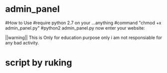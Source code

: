 # admin_panel
#How to Use 
#require python 2.7 on your ...anything
#command "chmod +x admin_panel.py"
#python2 admin_panel.py
now enter your website:

||warning|| This is Only for education purpose only i am not responsiable for any bad activity.

# script by ruking
